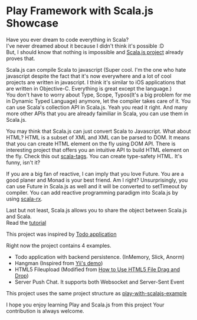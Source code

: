 # Play Framework with Scala.js Showcase

Have you ever dream to code everything in Scala?   
I've never dreamed about it because I didn't think it's possible :D   
But, I should know that nothing is impossible and [Scala.js project](http://scala-js.org) already proves that.

Scala.js can compile Scala to javascript (Super cool. I'm the one who hate javascript despite the fact
that it's now everywhere and a lot of cool projects are written in javascript. I think it's similar to 
iOS applications that are written in Objective-C. Everything is great except the language.)   
You don't have to worry about Type, Scope, Typos(It's a big problem for me in Dynamic Typed Language) anymore, 
let the compiler takes care of it. You can use Scala's collection API in Scala.js. Yeah you read it right.
And many more other APIs that you are already faimiliar in Scala, you can use them in Scala.js. 

You may think that Scala.js can just convert Scala to Javascript. What about HTML?
HTML is a subset of XML and XML can be parsed to DOM. It means that you can create HTML
element on the fly using DOM API. There is interesting project that offers you an intuitive
API to build HTML element on the fly. Check this out [scala-tags](https://github.com/lihaoyi/scalatags).
You can create type-safety HTML. It's funny, isn't it?

If you are a big fan of reactive, I can imply that you love Future.
You are a good planer and Monad is your best friend. Am I right?
Unsurprisingly, you can use Future in Scala.js as well and it will be converted to setTimeout 
by compiler. You can add reactive programming paradigm into Scala.js by using 
[scala-rx](https://github.com/lihaoyi/scala.rx).

Last but not least, Scala.js allows you to share the object between Scala.js and Scala.   
Read the [tutorial](http://www.scala-js.org/doc/tutorial.html)

This project was inspired by [Todo application](http://lihaoyi.github.io/workbench-example-app/todo.html)

Right now the project contains 4 examples. 
- Todo application with backend persistence. (InMemory, Slick, Anorm)
- Hangman (Inspired from [Yii's demo](http://www.yiiframework.com/demos/hangman/))
- HTML5 Fileupload (Modified from [How to Use HTML5 File Drag and Drop](http://www.sitepoint.com/html5-file-drag-and-drop/))
- Server Push Chat. It supports both Websocket and Server-Sent Event

This project uses the same project structure as [play-with-scalajs-example](https://github.com/vmunier/play-with-scalajs-example)

I hope you enjoy learning Play and Scala.js from this project
Your contribution is always welcome.
